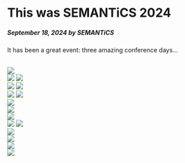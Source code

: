 # This was SEMANTiCS 2024
##### September 18, 2024 by SEMANTiCS

It has been a great event: three amazing conference days...


<link href="../vendor/bootstrap/css/bootstrap.min.css" rel="stylesheet">


<br>
<div class="row">
   <div class="col-lg-8 col-md-12 mb-4 mb-lg-0">
      <img
         src="../img/gallery/G(1).jpg"
         class="w-100 shadow-1-strong rounded mb-4"
         />
   </div>
   <div class="col-lg-4 mb-4 mb-lg-0">
      <img
         src="../img/gallery/G(2).jpg"
         class="w-100 shadow-1-strong rounded mb-4"
         />
      <img
         src="../img/gallery/G(3).jpg"
         class="w-100 shadow-1-strong rounded mb-4"
         />
   </div>
</div>
<div class="row">
   <div class="col-lg-6 col-md-12 mb-4 mb-lg-0">
      <img
         src="../img/gallery/G(4).jpg"
         class="w-100 shadow-1-strong rounded mb-4"/>
      <img
         src="../img/gallery/G(5).jpg"
         class="w-100 shadow-1-strong rounded mb-4"
         />
   </div>
   <div class="col-lg-6 mb-4 mb-lg-0">
      <img
         src="../img/gallery/G(6).jpg"
         class="w-100 shadow-1-strong rounded mb-4"
         />
      <img
         src="../img/gallery/G(7).jpg"
         class="w-100 shadow-1-strong rounded mb-4"
         />
   </div>
</div>
<div class="row">
   <div class="col-lg-4 col-md-12 mb-4 mb-lg-0">
      <img
         src="../img/gallery/G(9).jpg"
         class="w-100 shadow-1-strong rounded mb-4"
         />
   </div>
   <div class="col-lg-4 mb-4 mb-lg-0">
      <img
         src="../img/gallery/G(10).jpg"
         class="w-100 shadow-1-strong rounded mb-4"
         />
   </div>
   <div class="col-lg-4 mb-4 mb-lg-0">
      <img
         src="../img/gallery/G(11).jpg"
         class="w-100 shadow-1-strong rounded mb-4"
         />
   </div>
</div>
<div class="row">
   <div class="col-lg-4 mb-4 mb-lg-0">
      <img
         src="../img/gallery/G(12).jpg"
         class="w-100 shadow-1-strong rounded mb-4"
         />
      <img
         src="../img/gallery/G(13).jpg"
         class="w-100 shadow-1-strong rounded mb-4"
         />
   </div>
   <div class="col-lg-8 mb-4 mb-lg-0">
      <img src="../img/gallery/G(14).jpg"class="w-100 shadow-1-strong rounded mb-4"
         />
   </div>
</div>
<div class="row">
   <div class="col-lg-4 col-md-12 mb-4 mb-lg-0">
      <img
         src="../img/gallery/G(15).jpg"
         class="w-100 shadow-1-strong rounded mb-4"
         />
   </div>
   <div class="col-lg-4 mb-4 mb-lg-0">
      <img
         src="../img/gallery/G(16).jpg"
         class="w-100 shadow-1-strong rounded mb-4"
         />
   </div>
   <div class="col-lg-4 mb-4 mb-lg-0">
      <img
         src="../img/gallery/G(17).jpg"
         class="w-100 shadow-1-strong rounded mb-4"
         />
   </div>
</div>
